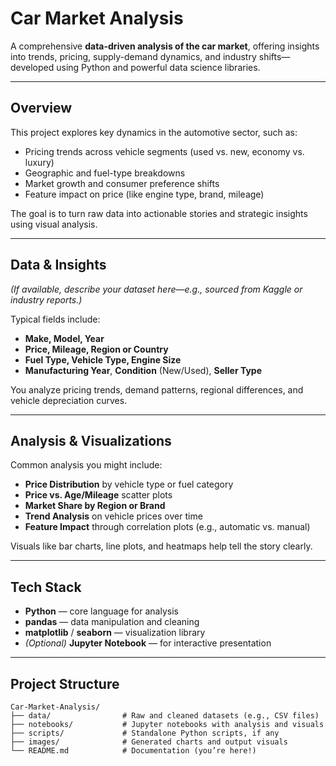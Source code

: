 # Car Market Analysis

A comprehensive **data-driven analysis of the car market**, offering insights into trends, pricing, supply-demand dynamics, and industry shifts—developed using Python and powerful data science libraries.

---

##  Overview

This project explores key dynamics in the automotive sector, such as:

- Pricing trends across vehicle segments (used vs. new, economy vs. luxury)
- Geographic and fuel-type breakdowns
- Market growth and consumer preference shifts
- Feature impact on price (like engine type, brand, mileage)

The goal is to turn raw data into actionable stories and strategic insights using visual analysis.

---

##  Data & Insights

*(If available, describe your dataset here—e.g., sourced from Kaggle or industry reports.)*

Typical fields include:

- **Make, Model, Year**
- **Price, Mileage, Region or Country**
- **Fuel Type, Vehicle Type, Engine Size**
- **Manufacturing Year**, **Condition** (New/Used), **Seller Type**

You analyze pricing trends, demand patterns, regional differences, and vehicle depreciation curves.

---

##  Analysis & Visualizations

Common analysis you might include:

- **Price Distribution** by vehicle type or fuel category
- **Price vs. Age/Mileage** scatter plots
- **Market Share by Region or Brand**
- **Trend Analysis** on vehicle prices over time
- **Feature Impact** through correlation plots (e.g., automatic vs. manual)

Visuals like bar charts, line plots, and heatmaps help tell the story clearly.

---

##  Tech Stack

- **Python** — core language for analysis  
- **pandas** — data manipulation and cleaning  
- **matplotlib** / **seaborn** — visualization library  
- *(Optional)* **Jupyter Notebook** — for interactive presentation

---

##  Project Structure

```text
Car-Market-Analysis/
├── data/                # Raw and cleaned datasets (e.g., CSV files)
├── notebooks/           # Jupyter notebooks with analysis and visuals
├── scripts/             # Standalone Python scripts, if any
├── images/              # Generated charts and output visuals
└── README.md            # Documentation (you’re here!)
